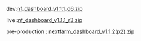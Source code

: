 





dev:[nf_dashboard_v1.1.1_d6.zip](https://github.com/user-attachments/files/18769015/nf_dashboard_v1.1.1_d6.zip)

live :[nf_dashboard_v1.1.1_r3.zip](https://github.com/user-attachments/files/18793492/nf_dashboard_v1.1.1_r3.zip)



pre-production : [nextfarm_dashboard_v1.1.2(p2).zip](https://github.com/user-attachments/files/18823348/nextfarm_dashboard_v1.1.2.p2.zip)

